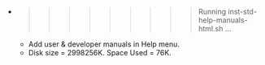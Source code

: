 * >>>>>>>>> Running inst-std-help-manuals-html.sh ...
  * Add user & developer manuals in Help menu.
  * Disk size = 2998256K. Space Used = 76K.

